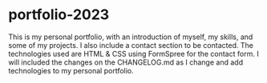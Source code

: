 # portfolio-2023
This is my personal portfolio, with an introduction of myself, my skills, and some of my projects. I also include a contact section to be contacted. The technologies used are HTML & CSS using FormSpree for the contact form. I will included the changes on the CHANGELOG.md as I change and add technologies to my personal portfolio.